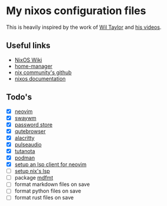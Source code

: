 # My nixos configuration files

This is heavily inspired by the work of [Wil Taylor](https://github.com/wiltaylor) and [his videos](https://www.youtube.com/watch?v=QKoQ1gKJY5A&list=PL-saUBvIJzOkjAw_vOac75v-x6EzNzZq-).

## Useful links

* [NixOS Wiki](https://nixos.wiki/wiki/Main_Page)
* [home-manager](https://github.com/nix-community/home-manager)
* [nix community's github](https://github.com/nix-community)
* [nixos documentation](https://nixos.org/learn.html)

## Todo's

* [x] [neovim](http://neovim.io/)
* [x] [swaywm](https://nixos.wiki/wiki/Sway)
* [x] [password store](https://www.passwordstore.org/)
* [x] [qutebrowser](https://www.qutebrowser.org)
* [x] [alacritty](https://github.com/alacritty/alacritty)
* [x] [pulseaudio](https://wiki.archlinux.org/title/PulseAudio)
* [x] [tutanota](https://tutanota.com/)
* [x] [podman](https://podman.io/)
* [x] [setup an lsp client for neovim](https://neovim.io/doc/user/lsp.html)
* [ ] [setup nix's lsp](https://github.com/nix-community/rnix-lsp)
* [ ] package [mdfmt](https://github.com/moorereason/mdfmt)
* [ ] format markdown files on save
* [ ] format python files on save
* [ ] format rust files on save
